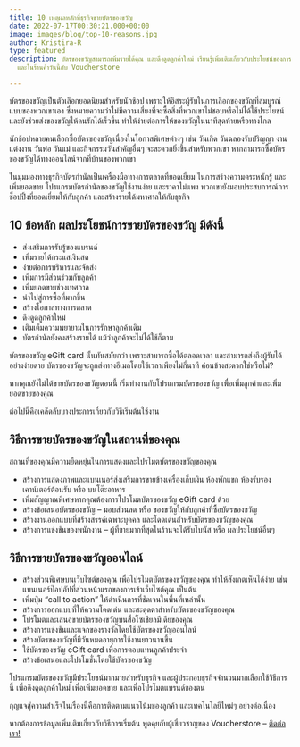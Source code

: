 ```yaml
---
title: 10 เหตุผลหลักที่ธุรกิจขายบัตรของขวัญ
date: 2022-07-17T00:30:21.000+00:00
image: images/blog/top-10-reasons.jpg
author: Kristira-R
type: featured
description: บัตรของขวัญสามารถเพิ่มรายได้คุณ และดึงดูดลูกค้าใหม่ เรียนรู้เพิ่มเติมเกี่ยวกับประโยชน์ของการขายบัตรของขวัญทางออนไลน์
  และในร้านค้าวันนี้กับ Voucherstore

---
```

บัตรของขวัญเป็นตัวเลือกยอดนิยมสำหรับนักช้อป เพราะให้อิสระผู้รับในการเลือกของขวัญที่สมบูรณ์แบบของพวกเขาเอง ซึ่งหมายความว่าไม่มีความเสี่ยงที่จะซื้อสิ่งที่พวกเขาไม่ชอบหรือไม่ได้ใช้ประโยชน์ และยังช่วยส่งของขวัญให้คนรักได้เร็วขึ้น ทำให้ง่ายต่อการให้ของขวัญในนาทีสุดท้ายหรือทางไกล

นักช้อปหลายคนเลือกซื้อบัตรของขวัญเนื่องในโอกาสพิเศษต่างๆ เช่น วันเกิด วันฉลองรับปริญญา งานแต่งงาน วันพ่อ วันแม่ และกิจกรรมวันสำคัญอื่นๆ จะสะดวกยิ่งขึ้นสำหรับพวกเขา หากสามารถซื้อบัตรของขวัญได้ทางออนไลน์จากที่บ้านของพวกเขา

ในมุมมองทางธุรกิจบัตรกำนัลเป็นเครื่องมือทางการตลาดที่ยอดเยี่ยม ในการสร้างความตระหนักรู้ และเพิ่มยอดขาย โปรแกรมบัตรกำนัลของขวัญใช้งานง่าย และราคาไม่แพง พวกเขายังมอบประสบการณ์การช็อปปิ้งที่ยอดเยี่ยมให้กับลูกค้า และสร้างรายได้มหาศาลให้กับธุรกิจ

## 10 ข้อหลัก ผลประโยชน์การขายบัตรของขวัญ มีดังนี้

* ส่งเสริมการรับรู้ของแบรนด์
* เพิ่มรายได้กระแสเงินสด
* ง่ายต่อการบริหารและจัดส่ง
* เพิ่มการมีส่วนร่วมกับลูกค้า
* เพิ่มยอดขายช่วงเทศกาล
* นำไปสู่การซื้อที่มากขึ้น
* สร้างโอกาสทางการตลาด
* ดึงดูดลูกค้าใหม่
* เติมเต็มความพยายามในการรักษาลูกค้าเดิม
* บัตรกำนัลยังคงสร้างรายได้ แม้ว่าลูกค้าจะไม่ได้ใช้ก็ตาม

บัตรของขวัญ eGift card นั้นทันสมัยกว่า เพราะสามารถซื้อได้ตลอดเวลา และสามารถส่งถึงผู้รับได้อย่างง่ายดาย บัตรของขวัญจะถูกส่งทางอีเมลโดยใช้เวลาเพียงไม่กี่นาที ค่อนข้างสะดวกใช่หรือไม่?

หากคุณยังไม่ได้ขายบัตรของขวัญตอนนี้ เริ่มทำงานกับโปรแกรมบัตรของขวัญ เพื่อเพิ่มลูกค้าและเพิ่มยอดขายของคุณ

ต่อไปนี้คือเคล็ดลับบางประการเกี่ยวกับวิธีเริ่มต้นใช้งาน

## วิธีการขายบัตรของขวัญในสถานที่ของคุณ

สถานที่ของคุณมีความยืดหยุ่นในการแสดงและโปรโมตบัตรของขวัญของคุณ

* สร้างการแสดงภาพและแบนเนอร์ส่งเสริมการขายข้างเครื่องเก็บเงิน ห้องพักแขก ห้องรับรอง เคาน์เตอร์ต้อนรับ หรือ บนโต๊ะอาหาร
* เพิ่มสัญญาณพิเศษหากคุณต้องการโปรโมตบัตรของขวัญ eGift card ด้วย
* สร้างข้อเสนอบัตรของขวัญ – มอบส่วนลด หรือ ของขวัญให้กับลูกค้าที่ซื้อบัตรของขวัญ
* สร้างงานออกแบบที่สร้างสรรค์เฉพาะบุคคล และโดดเด่นสำหรับบัตรของขวัญของคุณ
* สร้างการแข่งขันของพนักงาน – ผู้ที่ขายมากที่สุดในร้านจะได้รับโบนัส หรือ ผลประโยชน์อื่นๆ

## วิธีการขายบัตรของขวัญออนไลน์

* สร้างส่วนพิเศษบนเว็บไซต์ของคุณ เพื่อโปรโมตบัตรของขวัญของคุณ ทำให้สังเกตเห็นได้ง่าย เช่น แบนเนอร์ป๊อปอัปที่ส่วนหน้าแรกของการเข้าเว็บไซต์คุณ เป็นต้น
* เพิ่มปุ่ม “call to action” ให้ดำเนินการที่ชัดเจนในพื้นที่เหล่านั้น
* สร้างการออกแบบที่ให้ความโดดเด่น และสะดุดตาสำหรับบัตรของขวัญของคุณ
* โปรโมตและเสนอขายบัตรของขวัญบนสื่อโซเชียลมีเดียของคุณ
* สร้างการแข่งขันและแจกของรางวัลโดยใช้บัตรของขวัญออนไลน์
* สร้างบัตรของขวัญที่มีวันหมดอายุการใช้งานยาวนานขึ้น
* ใช้บัตรของขวัญ eGift card เพื่อการตอบแทนลูกค้าประจำ
* สร้างข้อเสนอและโปรโมชั่นโดยใช้บัตรของขวัญ

โปรแกรมบัตรของขวัญมีประโยชน์มากมายสำหรับธุรกิจ และผู้ประกอบธุรกิจจำนวนมากเลือกใช้วิธีการนี้ เพื่อดึงดูดลูกค้าใหม่ เพื่อเพิ่มยอดขาย และเพื่อโปรโมตแบรนด์ของตน

กุญแจสู่ความสำเร็จในเรื่องนี้คือการติดตามแนวโน้มของลูกค้า และเทคโนโลยีใหม่ๆ อย่างต่อเนื่อง

หากต้องการข้อมูลเพิ่มเติมเกี่ยวกับวิธีการเริ่มต้น พูดคุยกับผู้เชี่ยวชาญของ Voucherstore  – [ติดต่อเรา!](/contact)